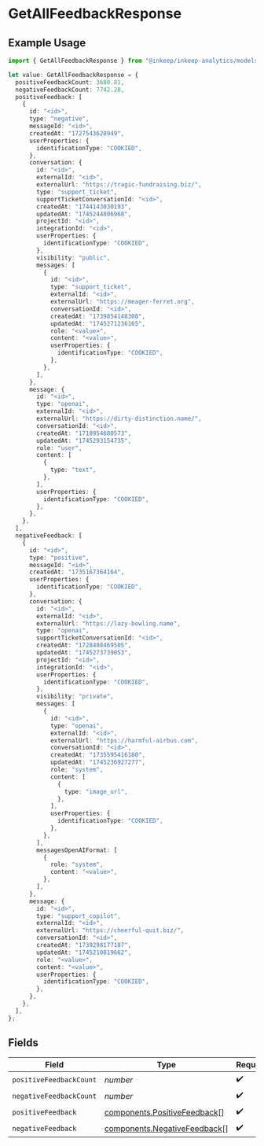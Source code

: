 # GetAllFeedbackResponse

## Example Usage

```typescript
import { GetAllFeedbackResponse } from "@inkeep/inkeep-analytics/models/components";

let value: GetAllFeedbackResponse = {
  positiveFeedbackCount: 3680.81,
  negativeFeedbackCount: 7742.28,
  positiveFeedback: [
    {
      id: "<id>",
      type: "negative",
      messageId: "<id>",
      createdAt: "1727543628949",
      userProperties: {
        identificationType: "COOKIED",
      },
      conversation: {
        id: "<id>",
        externalId: "<id>",
        externalUrl: "https://tragic-fundraising.biz/",
        type: "support_ticket",
        supportTicketConversationId: "<id>",
        createdAt: "1744143030193",
        updatedAt: "1745244806968",
        projectId: "<id>",
        integrationId: "<id>",
        userProperties: {
          identificationType: "COOKIED",
        },
        visibility: "public",
        messages: [
          {
            id: "<id>",
            type: "support_ticket",
            externalId: "<id>",
            externalUrl: "https://meager-ferret.org",
            conversationId: "<id>",
            createdAt: "1739854148308",
            updatedAt: "1745271236165",
            role: "<value>",
            content: "<value>",
            userProperties: {
              identificationType: "COOKIED",
            },
          },
        ],
      },
      message: {
        id: "<id>",
        type: "openai",
        externalId: "<id>",
        externalUrl: "https://dirty-distinction.name/",
        conversationId: "<id>",
        createdAt: "1718954680573",
        updatedAt: "1745293154735",
        role: "user",
        content: [
          {
            type: "text",
          },
        ],
        userProperties: {
          identificationType: "COOKIED",
        },
      },
    },
  ],
  negativeFeedback: [
    {
      id: "<id>",
      type: "positive",
      messageId: "<id>",
      createdAt: "1735167364164",
      userProperties: {
        identificationType: "COOKIED",
      },
      conversation: {
        id: "<id>",
        externalId: "<id>",
        externalUrl: "https://lazy-bowling.name",
        type: "openai",
        supportTicketConversationId: "<id>",
        createdAt: "1728408469505",
        updatedAt: "1745273739053",
        projectId: "<id>",
        integrationId: "<id>",
        userProperties: {
          identificationType: "COOKIED",
        },
        visibility: "private",
        messages: [
          {
            id: "<id>",
            type: "openai",
            externalId: "<id>",
            externalUrl: "https://harmful-airbus.com",
            conversationId: "<id>",
            createdAt: "1735595416180",
            updatedAt: "1745236927277",
            role: "system",
            content: [
              {
                type: "image_url",
              },
            ],
            userProperties: {
              identificationType: "COOKIED",
            },
          },
        ],
        messagesOpenAIFormat: [
          {
            role: "system",
            content: "<value>",
          },
        ],
      },
      message: {
        id: "<id>",
        type: "support_copilot",
        externalId: "<id>",
        externalUrl: "https://cheerful-quit.biz/",
        conversationId: "<id>",
        createdAt: "1739298177187",
        updatedAt: "1745210819662",
        role: "<value>",
        content: "<value>",
        userProperties: {
          identificationType: "COOKIED",
        },
      },
    },
  ],
};
```

## Fields

| Field                                                                        | Type                                                                         | Required                                                                     | Description                                                                  |
| ---------------------------------------------------------------------------- | ---------------------------------------------------------------------------- | ---------------------------------------------------------------------------- | ---------------------------------------------------------------------------- |
| `positiveFeedbackCount`                                                      | *number*                                                                     | :heavy_check_mark:                                                           | N/A                                                                          |
| `negativeFeedbackCount`                                                      | *number*                                                                     | :heavy_check_mark:                                                           | N/A                                                                          |
| `positiveFeedback`                                                           | [components.PositiveFeedback](../../models/components/positivefeedback.md)[] | :heavy_check_mark:                                                           | N/A                                                                          |
| `negativeFeedback`                                                           | [components.NegativeFeedback](../../models/components/negativefeedback.md)[] | :heavy_check_mark:                                                           | N/A                                                                          |